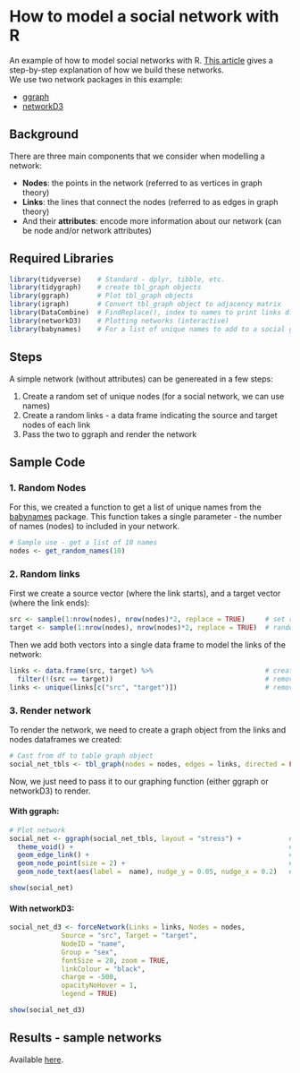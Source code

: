 # How to model a social network with R 
An example of how to model social networks with R. [This article](https://towardsdatascience.com/how-to-model-a-social-network-with-r-878b3a76c5a1) gives a step-by-step explanation of how we build these networks.  
We use two network packages in this example:
* [ggraph](https://www.rdocumentation.org/packages/ggraph/versions/2.0.3)
* [networkD3](https://www.rdocumentation.org/packages/networkD3/versions/0.4)

## Background
There are three main components that we consider when modelling a network:
* **Nodes**: the points in the network (referred to as vertices in graph theory)
* **Links**: the lines that connect the nodes (referred to as edges in graph theory)
* And their **attributes**: encode more information about our network (can be node and/or network attributes)

## Required Libraries  
```r
library(tidyverse)    # Standard - dplyr, tibble, etc. 
library(tidygraph)    # create tbl_graph objects 
library(ggraph)       # Plot tbl_graph objects 
library(igraph)       # Convert tbl_graph object to adjacency matrix 
library(DataCombine)  # FindReplace(), index to names to print links df 
library(networkD3)    # Plotting networks (interactive) 
library(babynames)    # For a list of unique names to add to a social graph 
```
## Steps 
A simple network (without attributes) can be genereated in a few steps: 
1. Create a random set of unique nodes (for a social network, we can use names) 
2. Create a random links - a data frame indicating the source and target nodes of each link  
3. Pass the two to ggraph and render the network 

## Sample Code 
### 1. Random Nodes 
For this, we created a function to get a list of unique names from the [babynames](https://www.rdocumentation.org/packages/babynames/versions/1.0.0) package. This function takes a single parameter - the number of names (nodes) to included in your network. 
```r
# Sample use - get a list of 10 names 
nodes <- get_random_names(10) 
```
### 2. Random links
First we create a source vector (where the link starts), and a target vector (where the link ends):
```r
src <- sample(1:nrow(nodes), nrow(nodes)*2, replace = TRUE)     # set random source nodes vector 
target <- sample(1:nrow(nodes), nrow(nodes)*2, replace = TRUE)  # random target nodes vector 
```
Then we add both vectors into a single data frame to model the links of the network: 
```r
links <- data.frame(src, target) %>%                            # create links df 
  filter(!(src == target))                                      # remove links with same source & target 
links <- unique(links[c("src", "target")])                      # remove duplicate edges 
```
### 3. Render network  
To render the network, we need to create a graph object from the links and nodes dataframes we created:
```r
# Cast from df to table graph object 
social_net_tbls <- tbl_graph(nodes = nodes, edges = links, directed = FALSE) 
```
Now, we just need to pass it to our graphing function (either ggraph or networkD3) to render.  
#### With ggraph:
```r
# Plot network 
social_net <- ggraph(social_net_tbls, layout = "stress") +            # pass graph table, select "stress" layout
  theme_void() +                                                      # Remove default theme 
  geom_edge_link() +                                                  # plot links layer
  geom_node_point(size = 2) +                                         # plot nodes layer 
  geom_node_text(aes(label =  name), nudge_y = 0.05, nudge_x = 0.2)   # add layer with names to plot              

show(social_net)
```
#### With networkD3:
```r
social_net_d3 <- forceNetwork(Links = links, Nodes = nodes, 
             Source = "src", Target = "target", 
             NodeID = "name", 
             Group = "sex", 
             fontSize = 20, zoom = TRUE, 
             linkColour = "black", 
             charge = -500,
             opacityNoHover = 1, 
             legend = TRUE) 

show(social_net_d3)
```
## Results - sample networks
Available [here](https://towardsdatascience.com/how-to-model-a-social-network-with-r-878b3a76c5a1). 

